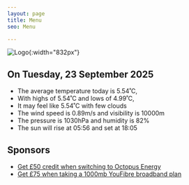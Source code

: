 ```yaml
---
layout: page
title: Menu
seo: Menu

---
```


![Logo](/images/logo.jpg){:width="832px"}

<!-- weather_marker starts -->
## On Tuesday, 23 September 2025

- The average temperature today is 5.54˚C,
- With highs of 5.54˚C and lows of 4.99˚C,
- It may feel like 5.54˚C with few clouds
- The wind speed is 0.89m/s and visibility is 10000m
- The pressure is 1030hPa and humidity is 82%
- The sun will rise at 05:56 and set at 18:05

<!-- weather_marker ends -->

## Sponsors

- [Get £50 credit when switching to Octopus Energy](https://bit.ly/3oD1nnS)
- [Get £75 when taking a 1000mb YouFibre broadband plan](https://aklam.io/91zWhU?)

